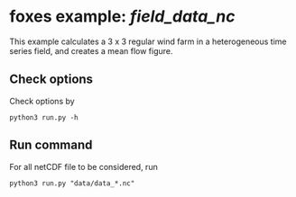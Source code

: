 # foxes example: _field\_data\_nc_

This example calculates a 3 x 3 regular wind farm in a heterogeneous time series field, and creates a mean flow figure.

## Check options

Check options by

```console
python3 run.py -h
```

## Run command

For all netCDF file to be considered, run

```console
python3 run.py "data/data_*.nc"
```
